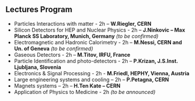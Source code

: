 ﻿## Lectures Program

* Particles Interactions with matter - 2h – **W.Riegler, CERN** 
* Silicon Detectors for HEP and Nuclear Physics - 2h – **J.Ninkovic – Max Planck SS Laboratory, Munich, Germany** _(to be confirmed)_
* Electromagnetic and Hadronic Calorimetry - 2h – **M.Nessi, CERN and Un. of Geneva**  _(to be confirmed)_
* Gaseous Detectors - 2h – **M.Titov, IRFU, France**
* Particle Identification and photo-detectors - 2h – **P.Krizan, J.S.Inst. Ljubljana, Slovenia**
* Electronics & Signal Processing - 2h - **M.Friedl, HEPHY, Vienna, Austria**
* Large engineering systems and cooling – 2h – **P.Petagna, CERN**
* Magnets systems – 2h – **H.Ten Kate – CERN**
* Application of Physics to Medicine - 2h _(to be announced)_

